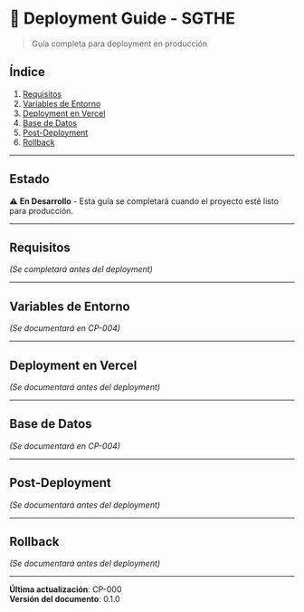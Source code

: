 # 🚀 Deployment Guide - SGTHE

> Guía completa para deployment en producción

## Índice
1. [Requisitos](#requisitos)
2. [Variables de Entorno](#variables-de-entorno)
3. [Deployment en Vercel](#deployment-en-vercel)
4. [Base de Datos](#base-de-datos)
5. [Post-Deployment](#post-deployment)
6. [Rollback](#rollback)

---

## Estado

⚠️ **En Desarrollo** - Esta guía se completará cuando el proyecto esté listo para producción.

---

## Requisitos

*(Se completará antes del deployment)*

---

## Variables de Entorno

*(Se documentará en CP-004)*

---

## Deployment en Vercel

*(Se documentará antes del deployment)*

---

## Base de Datos

*(Se documentará en CP-004)*

---

## Post-Deployment

*(Se documentará antes del deployment)*

---

## Rollback

*(Se documentará antes del deployment)*

---

**Última actualización**: CP-000  
**Versión del documento**: 0.1.0
